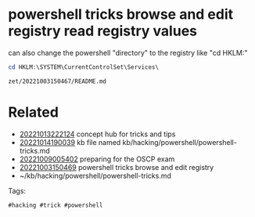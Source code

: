 # powershell tricks browse and edit registry read registry values
can also change the powershell "directory" to the registry like "cd HKLM:\"
```powershell
cd HKLM:\SYSTEM\CurrentControlSet\Services\
```

` zet/20221003150467/README.md `

# Related

- [20221013222124](/zet/20221013222124/README.md) concept hub for tricks and tips
- [20221014190039](/zet/20221014190039/README.md) kb file named kb/hacking/powershell/powershell-tricks.md
- [20221009005402](/zet/20221009005402/README.md) preparing for the OSCP exam
- [20221003150469](/zet/20221003150469/README.md) powershell tricks browse and edit registry
- ~/kb/hacking/powershell/powershell-tricks.md

Tags:

    #hacking #trick #powershell 

